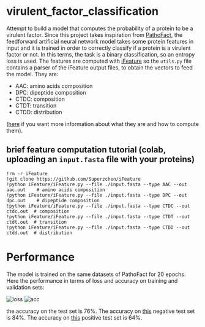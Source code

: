 # virulent_factor_classification
Attempt to build a model that computes the probability of a protein to be a virulent factor.
Since this project takes inspiration from [PathoFact](https://microbiomejournal.biomedcentral.com/articles/10.1186/s40168-020-00993-9), the feedforward artificial neural network model takes some protein features in input and it is trained in order to correctly classify if a protein is a virulent factor or not. In this terms, the task is a binary classification, so an entropy loss is used. 
The features are computed with [iFeature](https://github.com/Superzchen/iFeature) so the `utils.py` file contains a parser of the iFeature output files, to obtain the vectors to feed the model. They are:
- AAC: amino acids composition
- DPC: dipeptide composition
- CTDC: composition
- CTDT: transition
- CTDD: distribution

([here](https://github.com/Superzchen/iFeature/blob/master/iFeatureManual.pdf) if you want more information about what they are and how to compute them).

## brief feature computation tutorial (colab, uploading an `input.fasta` file with your proteins)
```
!rm -r iFeature
!git clone https://github.com/Superzchen/iFeature
!python iFeature/iFeature.py --file ./input.fasta --type AAC --out aac.out    # amino acids composition
!python iFeature/iFeature.py --file ./input.fasta --type DPC --out dpc.out    # dipeptide composition
!python iFeature/iFeature.py --file ./input.fasta --type CTDC --out ctdc.out  # composition
!python iFeature/iFeature.py --file ./input.fasta --type CTDT --out ctdt.out  # transition
!python iFeature/iFeature.py --file ./input.fasta --type CTDD --out ctdd.out  # distribution
```

# Performance

The model is trained on the same datasets of PathoFact for 20 epochs. Here the performance in terms of loss and accuracy on training and validation sets:

![loss](https://user-images.githubusercontent.com/62892813/154985962-61661e0c-6ea3-4445-b568-ecc3c59024d6.png)
![acc](https://user-images.githubusercontent.com/62892813/154985964-5d1d3f54-8374-4f26-ab1e-3f7300c9770d.png)

the accuracy on the test set is 76%. The accuracy on [this](https://drive.google.com/drive/folders/11_t9oVYcTjX9yVkNvk9qHWqSxbFCvXAA?usp=sharing) negative test set is 84%. The accuracy on [this](https://drive.google.com/drive/folders/1yKBrBPAbS7NsB2PQ3c9tA6dO4d2ovkeK?usp=sharing) positive test set is 64%. 
